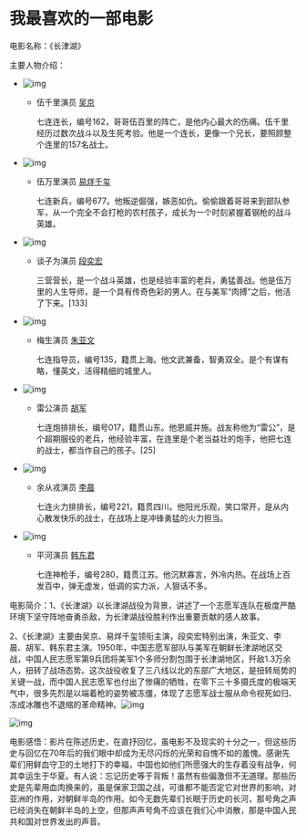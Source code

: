 # 我最喜欢的一部电影

电影名称：《长津湖》

主要人物介绍：

- ![img](https://bkimg.cdn.bcebos.com/pic/a6efce1b9d16fdfaaf511c1c33dd9b5494eef11fcdbc?x-bce-process=image/crop,x_0,y_0,w_714,h_960/resize,m_lfit,h_780,limit_1/quality,Q_70)

  - 伍千里演员 [吴京](https://baike.baidu.com/item/吴京/8698?fromModule=lemma_inlink)

    七连连长，编号162，哥哥伍百里的阵亡，是他内心最大的伤痛。伍千里经历过数次战斗以及生死考验。他是一个连长，更像一个兄长，要照顾整个连里的157名战士。

- ![img](https://bkimg.cdn.bcebos.com/pic/d1a20cf431adcbef760998f52bfd39dda3cc7dd931bf?x-bce-process=image/crop,x_0,y_0,w_714,h_960/resize,m_lfit,h_780,limit_1/quality,Q_70)

  - 伍万里演员 [易烊千玺](https://baike.baidu.com/item/易烊千玺/221450?fromModule=lemma_inlink)

    七连新兵，编号677。他叛逆倔强，嫉恶如仇。偷偷跟着哥哥来到部队参军，从一个完全不会打枪的农村孩子，成长为一个时刻紧握着钢枪的战斗英雄。

- ![img](https://bkimg.cdn.bcebos.com/pic/a6efce1b9d16fdfaaf511c1d33dd9b5494eef11fcdbf?x-bce-process=image/crop,x_0,y_0,w_714,h_960/resize,m_lfit,h_780,limit_1/quality,Q_70)

  - 谈子为演员 [段奕宏](https://baike.baidu.com/item/段奕宏/6910242?fromModule=lemma_inlink)

    三营营长，是一个战斗英雄，也是经验丰富的老兵，勇猛善战。他是伍万里的人生导师，是一个具有传奇色彩的男人。在与美军“肉搏”之后，他活了下来。[133] 

- ![img](https://bkimg.cdn.bcebos.com/pic/6609c93d70cf3bc79f3dd8185652ada1cd11738bfcbf?x-bce-process=image/crop,x_0,y_0,w_714,h_960/resize,m_lfit,h_780,limit_1/quality,Q_70)

  - 梅生演员 [朱亚文](https://baike.baidu.com/item/朱亚文/10390180?fromModule=lemma_inlink)

    七连指导员，编号135，籍贯上海。他文武兼备，智勇双全。是个有谋有略，懂英文，活得精细的城里人。

- ![img](https://bkimg.cdn.bcebos.com/pic/6d81800a19d8bc3eb1353e3f05d9b11ea8d3fc1fefbe?x-bce-process=image/crop,x_0,y_0,w_714,h_960/resize,m_lfit,h_780,limit_1/quality,Q_70)

  - 雷公演员 [胡军](https://baike.baidu.com/item/胡军/8610?fromModule=lemma_inlink)

    七连炮排排长，编号017，籍贯山东。他恩威并施。战友称他为“雷公”，是个超期服役的老兵，他经验丰富，在连里是个老当益壮的炮手，他把七连的战士，都当作自己的孩子。[25] 

- ![img](https://bkimg.cdn.bcebos.com/pic/a5c27d1ed21b0ef41bd599ab5a9646da81cb38db90be?x-bce-process=image/crop,x_0,y_0,w_714,h_960/resize,m_lfit,h_780,limit_1/quality,Q_70)

  - 余从戎演员 [李晨](https://baike.baidu.com/item/李晨/7049?fromModule=lemma_inlink)

    七连火力排排长，编号221，籍贯四川。他阳光乐观，笑口常开，是从内心散发快乐的战士，在战场上是冲锋勇猛的火力担当。

- ![img](https://bkimg.cdn.bcebos.com/pic/b64543a98226cffc1e17ea473e535d90f603728dbcbe?x-bce-process=image/crop,x_0,y_0,w_714,h_960/resize,m_lfit,h_780,limit_1/quality,Q_70)

  - 平河演员 [韩东君](https://baike.baidu.com/item/韩东君/826409?fromModule=lemma_inlink)

    七连神枪手，编号280，籍贯江苏。他沉默寡言，外冷内热。在战场上百发百中，弹无虚发，低调的实力派，人狠话不多。

电影简介：1、《长津湖》以长津湖战役为背景，讲述了一个志愿军连队在极度严酷环境下坚守阵地奋勇杀敌，为长津湖战役胜利作出重要贡献的感人故事。

2、《长津湖》主要由吴京、易烊千玺领衔主演，段奕宏特别出演，朱亚文、李晨、胡军、韩东君主演。1950年，中国志愿军部队与美军在朝鲜长津湖地区交战，中国人民志愿军第9兵团将美军1个多师分割包围于长津湖地区，歼敌1.3万余人，扭转了战场态势。这次战役收复了三八线以北的东部广大地区，是扭转局势的关键一战，而中国人民志愿军也付出了惨痛的牺牲，在零下三十多摄氏度的极端天气中，很多先烈是以端着枪的姿势被冻僵，体现了志愿军战士服从命令视死如归、冻成冰雕也不退缩的革命精神。![img](https://n.sinaimg.cn/sinakd20122/550/w864h486/20220202/8c9a-f9a7fa134def58861304f54fffa9becb.jpg)

![img](https://pics3.baidu.com/feed/9825bc315c6034a8d31f828a00e37c5d08237631.jpeg?token=b237e072a9d5b18f14511bc75ef003bb)

电影感悟：影片在陈述历史，在直抒回忆，虽电影不及现实的十分之一，但这些历史与回忆在70年后的我们眼中却成为无尽闪烁的光荣和自愧不如的羞愧。感谢先辈们用鲜血守卫的土地打下的幸福，中国也如他们所愿强大的生存着没有战争，何其幸运生于华夏。有人说：忘记历史等于背叛！虽然有些偏激但不无道理。那些历史是先辈用血肉换来的，虽是保家卫国之战，可谁都不能否定它对世界的影响，对亚洲的作用，对朝鲜半岛的作用。如今无数先辈们长眠于历史的长河，那号角之声已经消失在朝鲜半岛的上空，但那声声号角不应该在我们心中消散，那是中国人民共和国对世界发出的声音。